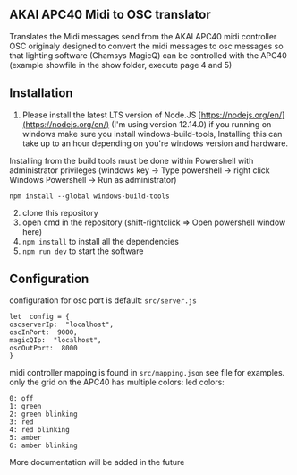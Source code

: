 ## AKAI APC40 Midi to OSC translator
Translates the Midi messages send from the AKAI APC40 midi controller OSC
originaly designed to convert the midi messages to osc messages so that lighting software (Chamsys MagicQ) can be controlled with the APC40
(example showfile in the show folder, execute page 4 and 5)
## Installation
1. Please install the latest LTS version of Node.JS [https://nodejs.org/en/](https://nodejs.org/en/) (I'm using version 12.14.0)
if you running on windows make sure you install windows-build-tools, Installing this can take up to an hour depending on you're windows version and hardware.

Installing from the build tools must be done within Powershell with administrator privileges (windows key -> Type powershell -> right click Windows Powershell -> Run as administrator)
```
npm install --global windows-build-tools
```

2. clone this repository 
3. open cmd in the repository (shift-rightclick => Open powershell window here)
4. `npm install` to install all the dependencies
5. `npm run dev` to start the software

## Configuration
configuration for osc port is default: 
`src/server.js`
```
let  config = {
oscserverIp:  "localhost",
oscInPort:  9000,
magicQIp:  "localhost",
oscOutPort:  8000
}
```

midi controller mapping is found in `src/mapping.json`
see file for examples.
only the grid on the APC40 has multiple colors:
led colors:
```
0: off
1: green
2: green blinking
3: red
4: red blinking
5: amber
6: amber blinking
```

More documentation will be added in the future